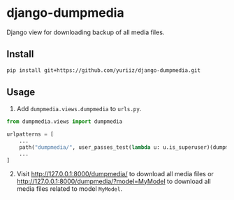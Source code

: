 # django-dumpmedia

Django view for downloading backup of all media files.

## Install

```bash
pip install git+https://github.com/yuriiz/django-dumpmedia.git
```

## Usage

1. Add `dumpmedia.views.dumpmedia` to `urls.py`.

```python
from dumpmedia.views import dumpmedia

urlpatterns = [
    ...
    path("dumpmedia/", user_passes_test(lambda u: u.is_superuser)(dumpmedia)),
    ...
]
```

2. Visit http://127.0.0.1:8000/dumpmedia/ to download all media files or http://127.0.0.1:8000/dumpmedia/?model=MyModel to download all media files related to model `MyModel`.
